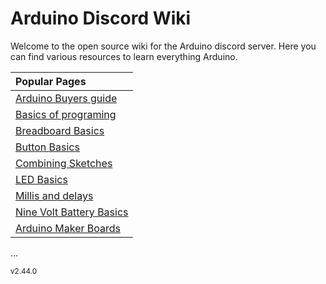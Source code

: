 # Arduino Discord Wiki
Welcome to the open source wiki for the Arduino discord server. Here you can find various resources to learn everything Arduino.



|   Popular Pages                                    |
| :------------------------------------------------  |
|    [Arduino Buyers guide](arduinobuyersguide.md)   |
|    [Basics of programing](basicsOfProgramming.md)  |
|    [Breadboard Basics](breadBoard.md)              |
|    [Button Basics](buttons.md)                     |
|    [Combining Sketches](combiningSketches.md)      |
|    [LED Basics](ledResistors.md)                   |
|    [Millis and delays](millisVsDelay.md)           |
|    [Nine Volt Battery Basics](nineVolts.md)        |
|    [Arduino Maker Boards](makerboards.md)    |
...

<sub>v2.44.0</sub> 